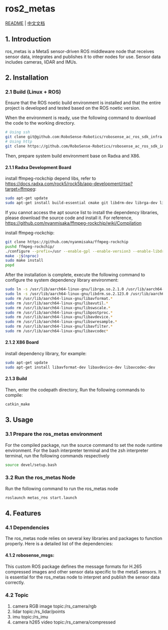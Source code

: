 # ros2_metas

[README](http://10.10.0.20/super_sensor_sdk/ros2_sdk/sdk_infra/-/blob/main/modules/ros_metas/README.md) | [中文文档](http://10.10.0.20/super_sensor_sdk/ros2_sdk/sdk_infra/-/blob/main/modules/ros_metas/README_CN.md)

## 1. Introduction

ros_metas is a MetaS sensor-driven ROS middleware node that receives sensor data, integrates and publishes it to other nodes for use. Sensor data includes cameras, liDAR and IMUs.

## 2. Installation

### 2.1 Build (Linux + ROS)

Ensure that the ROS noetic build environment is installed and that the entire project is developed and tested based on the ROS noetic version.

When the environment is ready, use the following command to download the code to the working directory.

```bash
# Using ssh
git clone git@github.com:RoboSense-Robotics/robosense_ac_ros_sdk_infra.git
# Using http
git clone https://github.com/RoboSense-Robotics/robosense_ac_ros_sdk_infra.git
```
Then, prepare system build environment base on Radxa and X86.

#### 2.1.1 Radxa Development Board

install ffmpeg-rockchip depend libs, refer to https://docs.radxa.com/rock5/rock5b/app-development/rtsp?target=ffmpeg:
```bash
sudo apt-get update
sudo apt-get install build-essential cmake git libdrm-dev librga-dev librockchip-mpp-dev libsdl2*-dev libx264-dev libx265-dev pkg-config
```
If you cannot access the apt source list to install the dependency libraries, please download the source code and install it. For reference, https://github.com/nyanmisaka/ffmpeg-rockchip/wiki/Compilation

install ffmpeg-rockchip:
```bash
git clone https://github.com/nyanmisaka/ffmpeg-rockchip
pushd ffmpeg-rockchip/
./configure --prefix=/usr --enable-gpl --enable-version3 --enable-libdrm --enable-rkmpp --enable-rkrga --enable-libx264 --enable-libx265 --enable-ffplay
make -j$(nproc)
sudo make install
popd
```

After the installation is complete, execute the following command to configure the system dependency library environment:
```bash
sudo ln -s /usr/lib/aarch64-linux-gnu/librga.so.2.1.0 /usr/lib/aarch64-linux-gnu/librga.so
sudo ln -s /usr/lib/aarch64-linux-gnu/libdrm.so.2.123.0 /usr/lib/aarch64-linux-gnu/libdrm.so
sudo rm /usr/lib/aarch64-linux-gnu/libavformat.* 
sudo rm /usr/lib/aarch64-linux-gnu/libavutil.*
sudo rm /usr/lib/aarch64-linux-gnu/libswscale.*
sudo rm /usr/lib/aarch64-linux-gnu/libpostproc.*
sudo rm /usr/lib/aarch64-linux-gnu/libavdevice.*
sudo rm /usr/lib/aarch64-linux-gnu/libswresample.*
sudo rm /usr/lib/aarch64-linux-gnu/libavfilter.*
sudo rm /usr/lib/aarch64-linux-gnu/libavcodec*
```
#### 2.1.2 X86 Board
install dependency library, for example:
```bash
sudo apt-get update
sudo apt-get install libavformat-dev libavdevice-dev libavcodec-dev
```

#### 2.1.3 Build
Then, enter the codepath directory, Run the following commands to compile:

```bash
catkin_make
```

## 3. Usage

### 3.1 Prepare the ros_metas environment
For the compiled package, run the source command to set the node runtime environment. For the bash interpreter terminal and the zsh interpreter terminal, run the following commands respectively
```bash
source devel/setup.bash 
```

### 3.2 Run the ros_metas Node
Run the following command to run the ros_metas node

```bash
roslaunch metas_ros start.launch
```

## 4. Features
### 4.1  Dependencies
The ros_metas node relies on several key libraries and packages to function properly. Here is a detailed list of the dependencies:

#### 4.1.2 robosense_msgs:
This custom ROS package defines the message formats for H.265 compressed images and other sensor data specific to the metaS sensors. It is essential for the ros_metas node to interpret and publish the sensor data correctly.
### 4.2 Topic 
1. camera RGB image topic:/rs_camera/rgb
2. lidar topic:/rs_lidar/points
3. imu topic:/rs_imu
4. camera h265 video topic:/rs_camera/compressed

